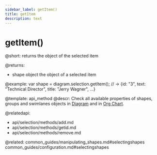 ```yaml
---
sidebar_label: getItem()
title: getItem
description: text
---
```


# getItem()

@short: returns the object of the selected item

@returns:
- shape		object		the object of a selected item


@example:
var shape = diagram.selection.getItem();
// -> {id: "3", text: "Technical Director", title: "Jerry Wagner", …}


@template: api_method
@descr:
Check all available properties of shapes, groups and swimlanes objects in [Diagram](diagram_guides/shapes_arrows_list.md#shapeattrs) and in [Org Chart](orgchart_guides/orgchart_shapes_types.md#shapeattrs).

@relatedapi:
- api/selection/methods/add.md
- api/selection/methods/getid.md
- api/selection/methods/remove.md

@related:
    common_guides/manipulating_shapes.md#selectingshapes
    common_guides/configuration.md#selectingshapes